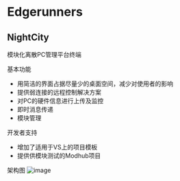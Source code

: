 # Edgerunners

## NightCity
模块化离散PC管理平台终端  
  
基本功能  
- 用简洁的界面占据尽量少的桌面空间，减少对使用者的影响  
- 提供弱连接的远程控制解决方案  
- 对PC的硬件信息进行上传及监控  
- 即时消息传递  
- 模块管理  

开发者支持  
- 增加了适用于VS上的项目模板  
- 提供供模块测试的Modhub项目  



架构图
 ![image](https://github.com/LinMeng1/Edgerunners/assets/64949096/fbb45f45-4ef7-4eb1-a2a7-16da5eeba289)
